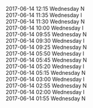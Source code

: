 2017-06-14 12:15 Wednesday  N  
2017-06-14 11:35 Wednesday  I  
2017-06-14 11:30 Wednesday  N  
2017-06-14 10:00 Wednesday  I  
2017-06-14 09:55 Wednesday  N  
2017-06-14 09:30 Wednesday  I  
2017-06-14 09:25 Wednesday  N  
2017-06-14 05:50 Wednesday  I  
2017-06-14 05:45 Wednesday  N  
2017-06-14 05:20 Wednesday  I  
2017-06-14 05:15 Wednesday  N  
2017-06-14 03:00 Wednesday  I  
2017-06-14 02:55 Wednesday  N  
2017-06-14 02:00 Wednesday  I  
2017-06-14 01:55 Wednesday  N  
